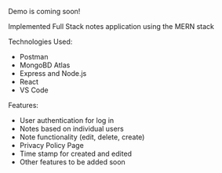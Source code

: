 Demo is coming soon!

Implemented Full Stack notes application using the MERN stack

Technologies Used:
- Postman
- MongoBD Atlas
- Express and Node.js
- React
- VS Code

Features:
- User authentication for log in
- Notes based on individual users
- Note functionality (edit, delete, create)
- Privacy Policy Page
- Time stamp for created and edited
- Other features to be added soon
